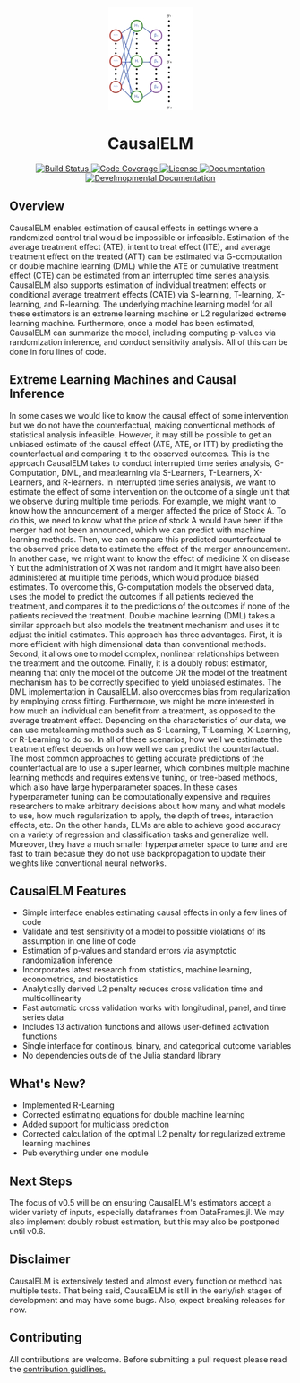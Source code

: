 <div align="center">
    <img src="https://github.com/dscolby/dscolby.github.io/blob/main/logo.jpg">
</div>

<h1 align="center" style="text-decoration:none;">CausalELM</h1>

<p align="center" style="text-decoration:none;">
    <a href="https://github.com/dscolby/CausalELM.jl/actions">
        <img src="https://github.com/dscolby/CausalELM.jl/actions/workflows/CI.yml/badge.svg?branch=main"
            alt="Build Status">
    </a>
    <a href="https://app.codecov.io/gh/dscolby/CausalELM.jl/tree/main/src">
        <img src="https://codecov.io/gh/dscolby/CausalELM.jl/branch/main/graph/badge.svg"
         alt="Code Coverage">
    </a>
    <a href="https://opensource.org/licenses/MIT">
        <img src="https://img.shields.io/badge/License-MIT-yelllow"
            alt="License">
    </a>
    <a href="https://dscolby.github.io/CausalELM.jl/stable">
    <img src="https://img.shields.io/badge/docs-stable-blue.svg"
         alt="Documentation">
    </a>
    <a href="https://dscolby.github.io/CausalELM.jl/dev/">
        <img src="https://img.shields.io/badge/docs-dev-blue.svg"
             alt="Develmopmental Documentation">
    </a>
</p>
<h2>Overview</h2>
<p>
CausalELM enables estimation of causal effects in settings where a randomized control trial 
would be impossible or infeasible. Estimation of the average treatment effect (ATE), intent
to treat effect (ITE), and average treatment effect on the treated (ATT) can be estimated 
via G-computation or double machine learning (DML) while the ATE or cumulative 
treatment effect (CTE) can be estimated from an interrupted time series analysis. 
CausalELM also supports estimation of individual treatment effects or conditional average 
treatment effects (CATE) via S-learning, T-learning, X-learning, and R-learning. The 
underlying machine learning model for all these estimators is an extreme learning machine or 
L2 regularized extreme learning machine. Furthermore, once a model has been estimated, 
CausalELM can summarize the model, including computing p-values via randomization inference, 
and conduct sensitivity analysis. All of this can be done in foru lines of code.
</p>

<h2>Extreme Learning Machines and Causal Inference</h2>
<p>
In some cases we would like to know the causal effect of some intervention but we do not 
have the counterfactual, making conventional methods of statistical analysis infeasible. 
However, it may still be possible to get an unbiased estimate of the causal effect (ATE, 
ATE, or ITT) by predicting the counterfactual and comparing it to the observed outcomes. 
This is the approach CausalELM takes to conduct interrupted time series analysis, 
G-Computation, DML, and meatlearning via S-Learners, T-Learners, X-Learners, and R-learners. 
In interrupted time series analysis, we want to estimate the effect of some intervention on 
the outcome of a single unit that we observe during multiple time periods. For example, we 
might want to know how the announcement of a merger affected the price of Stock A. To do 
this, we need to know what the price of stock A would have been if the merger had not been 
announced, which we can predict with machine learning methods. Then, we can compare this 
predicted counterfactual to the observed price data to estimate the effect of the merger 
announcement. In another case, we might want to know the effect of medicine X on disease Y 
but the administration of X was not random and it might have also been administered at 
mulitiple time periods, which would produce biased estimates. To overcome this, 
G-computation models the observed data, uses the model to predict the outcomes if all 
patients recieved the treatment, and compares it to the predictions of the outcomes if none 
of the patients recieved the treatment. Double machine learning (DML) takes a similar 
approach but also models the treatment mechanism and uses it to adjust the initial 
estimates. This approach has three advantages. First, it is more efficient with high 
dimensional data than conventional methods. Second, it allows one to model complex, 
nonlinear relationships between the treatment and the outcome. Finally, it is a doubly 
robust estimator, meaning that only the model of the outcome OR the model of the 
treatment mechanism has to be correctly specified to yield unbiased estimates. The DML 
implementation in CausalELM. also overcomes bias from regularization by employing cross 
fitting. Furthermore, we might be more interested in how much an individual can benefit from 
a treatment, as opposed to the average treatment effect. Depending on the characteristics of 
our data, we can use metalearning methods such as S-Learning, T-Learning, X-Learning, or 
R-Learning to do so. In all of these scenarios, how well we estimate the treatment effect 
depends on how well we can predict the counterfactual. The most common approaches to getting 
accurate predictions of the counterfactual are to use a super learner, which combines 
multiple machine learning methods and requires extensive tuning, or tree-based methods, which 
also have large hyperparameter spaces. In these cases hyperparameter tuning can be 
computationally expensive and requires researchers to make arbitrary decisions about how 
many and what models to use, how much regularization to apply, the depth of trees, 
interaction effects, etc. On the other hands, ELMs are able to achieve good accuracy on a 
variety of regression and classification tasks and generalize well. Moreover, they have a 
much smaller hyperparameter space to tune and are fast to train becasue they do not use 
backpropagation to update their weights like conventional neural networks.
</p>

<h2>CausalELM Features</h2>
<ul>
  <li>Simple interface enables estimating causal effects in only a few lines of code</li>
  <li>Validate and test sensitivity of a model to possible violations of its assumption in one line of code</li>
  <li>Estimation of p-values and standard errors via asymptotic randomization inference</li>
  <li>Incorporates latest research from statistics, machine learning, econometrics, and biostatistics</li>
  <li>Analytically derived L2 penalty reduces cross validation time and multicollinearity</li>
  <li>Fast automatic cross validation works with longitudinal, panel, and time series data</li>
  <li>Includes 13 activation functions and allows user-defined activation functions</li>
  <li>Single interface for continous, binary, and categorical outcome variables</li>
  <li>No dependencies outside of the Julia standard library</li>
</ul>

<h2>What's New?</h2>
<ul>
  <li>Implemented R-Learning</li>
  <li>Corrected estimating equations for double machine learning</li>
  <li>Added support for multiclass prediction</li>
  <li>Corrected calculation of the optimal L2 penalty for regularized extreme learning machines</li>
  <li>Pub everything under one module</li>
</ul>

<h2>Next Steps</h2>
<p>
The focus of v0.5 will be on ensuring CausalELM's estimators accept a wider variety of 
inputs, especially dataframes from DataFrames.jl. We may also implement doubly robust 
estimation, but this may also be postponed until v0.6.
</p>

<h2>Disclaimer</h2>
CausalELM is extensively tested and almost every function or method has multiple tests. That
being said, CausalELM is still in the early/ish stages of development and may have some 
bugs. Also, expect breaking releases for now.

<h2>Contributing</h2>
<p>
All contributions are welcome. Before submitting a pull request please read the  
<a href="https://dscolby.github.io/CausalELM.jl/stable/contributing/">contribution guidlines.
</p>
